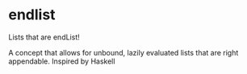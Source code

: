 # endlist
Lists that are endList!

A concept that allows for unbound, lazily evaluated lists that are right appendable.
Inspired by Haskell
